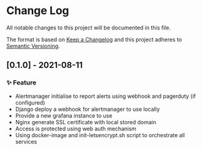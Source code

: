 
# Change Log
All notable changes to this project will be documented in this file.
 
The format is based on [Keep a Changelog](http://keepachangelog.com/)
and this project adheres to [Semantic Versioning](http://semver.org/).
 
<!---
## [Unreleased] - yyyy-mm-dd

### ✨ Feature – for new features
### 🛠 Improvements – for general improvements
### 🚨 Changed – for changes in existing functionality
### ⚠️ Deprecated – for soon-to-be removed features
### 📚 Documentation – for documentation update
### 🗑 Removed – for removed features
### 🐛 Bug Fixes – for any bug fixes
### 🔒 Security – in case of vulnerabilities
### 🏗 Chore – for tidying code

See for sample https://raw.githubusercontent.com/favoloso/conventional-changelog-emoji/master/CHANGELOG.md
-->

## [0.1.0] - 2021-08-11
### ✨ Feature
- Alertmanager initialise to report alerts using webhook and pagerduty (if configured)
- Django deploy a webhook for alertmanager to use locally
- Provide a new grafana instance to use
- Nginx generate SSL certificate with local stored domain
- Access is protected using web auth mechanism
- Using docker-image and init-letsencrypt.sh script to orchestrate all services